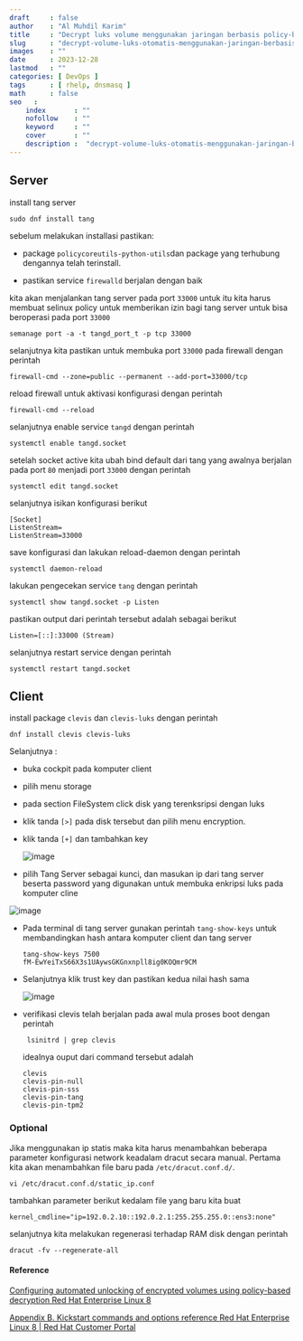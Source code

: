 ```yaml
---
draft     : false
author    : "Al Muhdil Karim"
title     : "Decrypt luks volume menggunakan jaringan berbasis policy-based Redhat Plow 9.3"
slug      : "decrypt-volume-luks-otomatis-menggunakan-jaringan-berbasis-policy-based"
images    : ""
date      : 2023-12-28
lastmod   : ""
categories: [ DevOps ]
tags      : [ rhelp, dnsmasq ]
math      : false
seo   :
    index       : ""
    nofollow    : ""
    keyword     : ""
    cover       : ""
    description :  "decrypt-volume-luks-otomatis-menggunakan-jaringan-berbasis-policy-based"
---
```


## Server

install tang server

```shell
sudo dnf install tang
```

sebelum melakukan installasi pastikan:

- package `policycoreutils-python-utils`dan package yang terhubung dengannya telah terinstall.

- pastikan service `firewalld` berjalan dengan baik

kita akan menjalankan tang server pada port `33000` untuk itu kita harus membuat selinux policy untuk memberikan izin bagi tang server untuk bisa beroperasi pada port `33000`

```shell
semanage port -a -t tangd_port_t -p tcp 33000
```

selanjutnya kita pastikan untuk membuka port `33000` pada firewall dengan perintah

```shell
firewall-cmd --zone=public --permanent --add-port=33000/tcp
```

reload firewall untuk aktivasi konfigurasi dengan perintah

```shell
firewall-cmd --reload
```

selanjutnya enable service `tangd` dengan perintah

```shell
systemctl enable tangd.socket
```

setelah socket active kita ubah bind default dari tang yang awalnya berjalan pada port `80` menjadi port `33000` dengan perintah

```shell
systemctl edit tangd.socket
```

selanjutnya isikan konfigurasi berikut

```shell
[Socket]
ListenStream=
ListenStream=33000
```

save konfigurasi dan lakukan reload-daemon dengan perintah

```shell
systemctl daemon-reload
```

lakukan pengecekan service `tang` dengan perintah

```shell
systemctl show tangd.socket -p Listen
```

pastikan output dari perintah tersebut adalah sebagai berikut

```shell
Listen=[::]:33000 (Stream)
```

selanjutnya restart service dengan perintah

```shell
systemctl restart tangd.socket
```

## Client

install package `clevis` dan `clevis-luks` dengan perintah

```shell
dnf install clevis clevis-luks
```

Selanjutnya :

- buka cockpit pada komputer client

- pilih menu storage

- pada section FileSystem click disk yang terenksripsi dengan luks

- klik tanda `[>]` pada disk tersebut dan pilih menu encryption.

- klik tanda `[+]` dan tambahkan key
  
  ![image](./web-console-disk-encryption.png)

- pilih Tang Server sebagai kunci, dan masukan ip dari tang server beserta password yang digunakan untuk membuka enkripsi luks pada komputer cline

![image](./web-console-add-tang-key.png)

- Pada terminal di tang server gunakan perintah `tang-show-keys` untuk membandingkan hash antara komputer client dan tang server
  
  ```shell
  tang-show-keys 7500
  fM-EwYeiTxS66X3s1UAywsGKGnxnpll8ig0KOQmr9CM
  ```

- Selanjutnya klik trust key dan pastikan kedua nilai hash sama
  
  ![image](./web-console-add-tang-key.png)

- verifikasi clevis telah berjalan pada awal mula proses boot dengan perintah
  
  ```shell
   lsinitrd | grep clevis
  ```
  
  idealnya ouput dari command tersebut adalah
  
  ```shell
  clevis
  clevis-pin-null
  clevis-pin-sss
  clevis-pin-tang
  clevis-pin-tpm2
  ```

### Optional

Jika menggunakan ip statis maka kita harus menambahkan beberapa parameter konfigurasi network keadalam dracut secara manual. Pertama kita akan menambahkan file baru pada `/etc/dracut.conf.d/`.

```shell
vi /etc/dracut.conf.d/static_ip.conf
```

tambahkan parameter berikut kedalam file yang baru kita buat

```shell
kernel_cmdline="ip=192.0.2.10::192.0.2.1:255.255.255.0::ens3:none"
```

selanjutnya kita melakukan regenerasi terhadap RAM disk dengan perintah

```shell
dracut -fv --regenerate-all
```

#### Reference

[Configuring automated unlocking of encrypted volumes using policy-based decryption Red Hat Enterprise Linux 8](https://access.redhat.com/documentation/id-id/red_hat_enterprise_linux/8/html/security_hardening/configuring-automated-unlocking-of-encrypted-volumes-using-policy-based-decryption_security-hardening#rotating-tang-keys_configuring-automated-unlocking-of-encrypted-volumes-using-policy-based-decryption)



[Appendix B. Kickstart commands and options reference Red Hat Enterprise Linux 8 | Red Hat Customer Portal](https://access.redhat.com/documentation/en-us/red_hat_enterprise_linux/8/html/performing_an_advanced_rhel_8_installation/kickstart-commands-and-options-reference_installing-rhel-as-an-experienced-user#kickstart-commands-for-network-configuration_kickstart-commands-and-options-reference)
